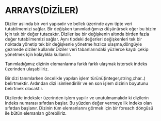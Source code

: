# ARRAYS(DİZİLER)
Diziler aslında bir veri yapısıdır ve bellek üzerinde aynı tipte veri tutabilmemizi sağlar. Bir değişken tanımladığımızı düşünürsek eğer bu bizim için tek bir değer tutacaktır. Diziler ise bir değişkenin altında birden fazla değer tutabilmemizi sağlar. Aynı tipdeki değerleri değişkenleri tek bir noktada yönetip tek bir değişkenle yönetme hızlıca ulaşma,döngüyle gezmede diziler kullanılır.Diziler veri tabanlarındaki yüzlerce kaydı çekip yönetmek için kolaylıkla kullanılır. <p>
Tanımladığımız dizinin elemanlarına farklı farklı ulaşmak istersek indeks üzerinden ulaşabiliriz. <p>
Bir dizi tanımlarken öncelikle yapılan işlem türünü(integer,string,char..) belirtmektir. Ardından dizi isimlendirilir ve en son işlem dizinin boyutunu belirtmek olacaktır. <p>
Dizilerde indeksler üzerinden işlem yapılır ve unutulmamalıdır ki dizilerin indeks numarası sıfırdan başlar. Bu yüzden değer vermeye ilk indeks olan sıfırdan başlanır. Dizinin tüm elemanlarını görmek için bir foreach döngüsü ile bütün elemanları görebiliriz.
